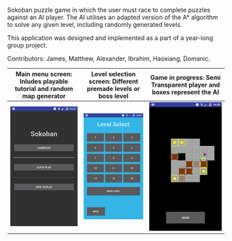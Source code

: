 Sokoban puzzle game in which the user must race to complete puzzles 
against an AI player. The AI utilises an adapted version of the A*
algorithm to solve any given level, including randomly generated
levels.

This application was designed and implemented as a part of
a year-long group project.

Contributors: James, Matthew, Alexander, Ibrahim, Haoxiang, Domanic.

| Main menu screen: Inludes playable tutorial and random map generator| Level selection screen: Different premade levels or boss level   | Game in progress: Semi Transparent player and boxes represent the AI      |
|------------|-------------|-------------|
|![Screen](Docs/preview1.png)|![Screen](Docs/preview2.png)|![Screen](Docs/preview3.png)
